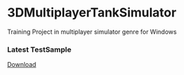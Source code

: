# 3DMultiplayerTankSimulator
Training Project in multiplayer simulator genre for Windows

### Latest TestSample
[Download](https://github.com/Krusnik777/3DMultiplayerTankSimulator/releases/tag/0.2)
